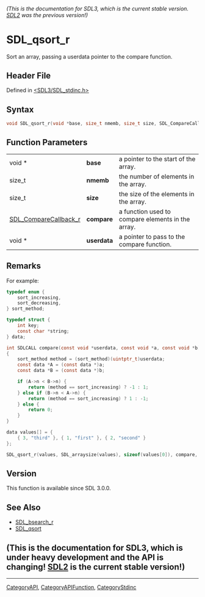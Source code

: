 ###### (This is the documentation for SDL3, which is the current stable version. [SDL2](https://wiki.libsdl.org/SDL2/) was the previous version!)
# SDL_qsort_r

Sort an array, passing a userdata pointer to the compare function.

## Header File

Defined in [<SDL3/SDL_stdinc.h>](https://github.com/libsdl-org/SDL/blob/main/include/SDL3/SDL_stdinc.h)

## Syntax

```c
void SDL_qsort_r(void *base, size_t nmemb, size_t size, SDL_CompareCallback_r compare, void *userdata);
```

## Function Parameters

|                                                |              |                                                   |
| ---------------------------------------------- | ------------ | ------------------------------------------------- |
| void *                                         | **base**     | a pointer to the start of the array.              |
| size_t                                         | **nmemb**    | the number of elements in the array.              |
| size_t                                         | **size**     | the size of the elements in the array.            |
| [SDL_CompareCallback_r](SDL_CompareCallback_r) | **compare**  | a function used to compare elements in the array. |
| void *                                         | **userdata** | a pointer to pass to the compare function.        |

## Remarks

For example:

```c
typedef enum {
    sort_increasing,
    sort_decreasing,
} sort_method;

typedef struct {
    int key;
    const char *string;
} data;

int SDLCALL compare(const void *userdata, const void *a, const void *b)
{
    sort_method method = (sort_method)(uintptr_t)userdata;
    const data *A = (const data *)a;
    const data *B = (const data *)b;

    if (A->n < B->n) {
        return (method == sort_increasing) ? -1 : 1;
    } else if (B->n < A->n) {
        return (method == sort_increasing) ? 1 : -1;
    } else {
        return 0;
    }
}

data values[] = {
    { 3, "third" }, { 1, "first" }, { 2, "second" }
};

SDL_qsort_r(values, SDL_arraysize(values), sizeof(values[0]), compare, (const void *)(uintptr_t)sort_increasing);
```

## Version

This function is available since SDL 3.0.0.

## See Also

- [SDL_bsearch_r](SDL_bsearch_r)
- [SDL_qsort](SDL_qsort)


## (This is the documentation for SDL3, which is under heavy development and the API is changing! [SDL2](https://wiki.libsdl.org/SDL2/) is the current stable version!)



----
[CategoryAPI](CategoryAPI), [CategoryAPIFunction](CategoryAPIFunction), [CategoryStdinc](CategoryStdinc)

